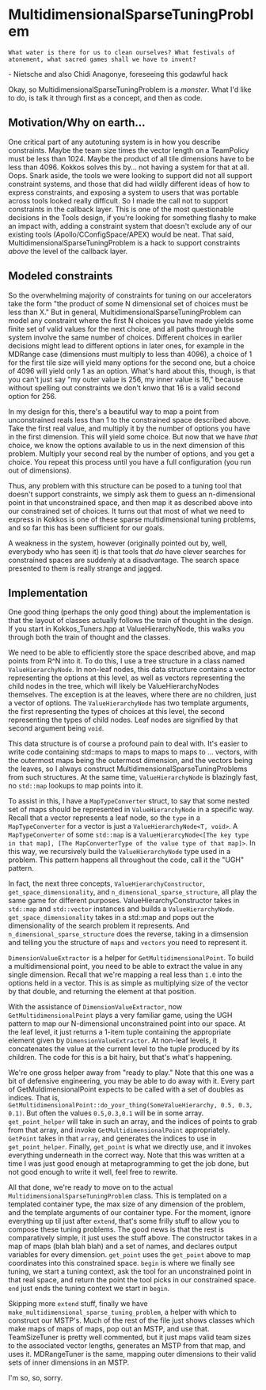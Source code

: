 # MultidimensionalSparseTuningProblem

```
What water is there for us to clean ourselves? What festivals of atonement, what sacred games shall we have to invent?
```

\- Nietsche and also Chidi Anagonye, foreseeing this godawful hack

Okay, so MultidimensionalSparseTuningProblem is a _monster_. What I'd like to do, is talk it through first as a concept, and then as code.

## Motivation/Why on earth...

One critical part of any autotuning system is in how you describe constraints. Maybe the team size times the vector length on a TeamPolicy must be less than 1024. Maybe the product of all tile dimensions have to be less than 4096. Kokkos solves this by... not having a system for that at all. Oops. Snark aside, the tools we were looking to support did not all support constraint systems, and those that did had wildly different ideas of how to express constraints, and exposing a system to users that was portable across tools looked really difficult. So I made the call not to support constraints in the callback layer. This is one of the most questionable decisions in the Tools design, if you're looking for something flashy to make an impact with, adding a constraint system that doesn't exclude any of our existing tools (Apollo/CConfigSpace/APEX) would be neat. That said, MultidimensionalSparseTuningProblem is a hack to support constraints _above_ the level of the callback layer.

## Modeled constraints

So the overwhelming majority of constraints for tuning on our accelerators take the form "the product of some N dimensional set of choices must be less than X." But in general, MultidimensionalSparseTuningProblem can model any constraint where the first N choices you have made yields some finite set of valid values for the next choice, and all paths through the system involve the same number of choices. Different choices in earlier decisions might lead to different options in later ones, for example in the MDRange case (dimensions must multiply to less than 4096), a choice of 1 for the first tile size will yield many options for the second one, but a choice of 4096 will yield only 1 as an option. What's hard about this, though, is that you can't just say "my outer value is 256, my inner value is 16," because without spelling out constraints we don't knwo that 16 is a valid second option for 256.

In my design for this, there's a beautiful way to map a point from unconstrained reals less than 1 to the constrained space described above. Take the first real value, and multiply it by the number of options you have in the first dimension. This will yield some choice. But now that we have _that_ choice, we know the options available to us in the next dimension of this problem. Multiply your second real by the number of options, and you get a choice. You repeat this process until you have a full configuration (you run out of dimensions).

Thus, any problem with this structure can be posed to a tuning tool that doesn't support constraints, we simply ask them to guess an n-dimensional point in that unconstrained space, and then map it as described above into our constrained set of choices. It turns out that most of what we need to express in Kokkos is one of these sparse multidimensional tuning problems, and so far this has been sufficient for our goals.

A weakness in the system, however (originally pointed out by, well, everybody who has seen it) is that tools that _do_ have clever searches for constrained spaces are suddenly at a disadvantage. The search space presented to them is really strange and jagged.

## Implementation

One good thing (perhaps the only good thing) about the implementation is that the layout of classes actually follows the train of thought in the design. If you start in Kokkos_Tuners.hpp at ValueHierarchyNode, this walks you through both the train of thought and the classes.

We need to be able to efficiently store the space described above, and map points from R^N into it. To do this, I use a tree structure in a class named `ValueHierarchyNode`. In non-leaf nodes, this data structure contains a vector representing the options at this level, as well as vectors representing the child nodes in the tree, which will likely be ValueHierarchyNodes themselves. The exception is at the leaves, where there are no children, just a vector of options. The `ValueHierarchyNode` has two template arguments, the first representing the types of choices at this level, the second representing the types of child nodes. Leaf nodes are signified by that second argument being `void`.

This data structure is of course a profound pain to deal with. It's easier to write code containing std::maps to maps to maps to maps to ... vectors, with the outermost maps being the outermost dimension, and the vectors being the leaves, so I always construct MultidimensionalSparseTuningProblems from such structures. At the same time, `ValueHierarchyNode` is blazingly fast, no `std::map` lookups to map points into it.

To assist in this, I have a `MapTypeConverter` struct, to say that some nested set of maps should be represented in `ValueHierarchyNode` in a specific way. Recall that a vector represents a leaf node, so the `type` in a `MapTypeConverter` for a vector is just a `ValueHierarchyNode<T, void>`. A `MapTypeConverter` of some `std::map` is a `ValueHierarcyNode<[The key type in that map], [The MapConverterType of the value type of that map]>`. In this way, we recursively build the `ValueHierarchyNode` type used in a problem. This pattern happens all throughout the code, call it the "UGH" pattern.

In fact, the next three concepts, `ValueHierarchyConstructor`, `get_space_dimensionality`, and `n_dimensional_sparse_structure`, all play the same game for different purposes. ValueHierarchyConstructor takes in `std::map` and `std::vector` instances and builds a `ValueHierarchyNode`. `get_space_dimensionality` takes in a std::map and pops out the dimensionality of the search problem it represents. And `n_dimensional_sparse_structure` does the reverse, taking in a dimsension and telling you the structure of `maps` and `vectors` you need to represent it.

`DimensionValueExtractor` is a helper for `GetMultidimensionalPoint`. To build a multidimensional point, you need to be able to extract the value in any single dimension. Recall that we're mapping a real less than `1.0` into the options held in a vector. This is as simple as multiplying size of the vector by that double, and returning the element at that position.

With the assistance of `DimensionValueExtractor`, now `GetMultidimensionalPoint` plays a very familiar game, using the UGH pattern to map our N-dimensional unconstrained point into our space. At the leaf level, it just returns a 1-item tuple containing the appropriate element given by `DimensionValueExtractor`. At non-leaf levels, it concatenates the value at the current level to the tuple produced by its children. The code for this is a bit hairy, but that's what's happening.

We're one gross helper away from "ready to play." Note that this one was a bit of defensive engineering, you may be able to do away with it. Every part of GetMuldimensionalPoint expects to be called with a set of doubles as indices. That is, `GetMultidimensionalPoint::do_your_thing(SomeValueHierarchy, 0.5, 0.3, 0.1)`. But often the values `0.5,0.3,0.1` will be in some array. `get_point_helper` will take in such an array, and the indices of points to grab from that array, and invoke `GetMultidimensionalPoint` appropriately. `GetPoint` takes in that `array`, and generates the indices to use in `get_point_helper`. Finally, `get_point` is what we directly use, and it invokes everything underneath in the correct way. Note that this was written at a time I was just good enough at metaprogramming to get the job done, but not good enough to write it well, feel free to rewrite.

All that done, we're ready to move on to the actual `MultidimensionalSparseTuningProblem` class. This is templated on a templated container type, the max size of any dimension of the problem, and the template arguments of our container type. For the moment, ignore everything up til just after `extend`, that's some frilly stuff to allow you to compose these tuning problems. The good news is that the rest is comparatively simple, it just uses the stuff above. The constructor takes in a map of maps (blah blah blah) and a set of names, and declares output variables for every dimension. `get_point` uses the `get_point` above to map coordinates into this constrained space. `begin` is where we finally see tuning, we start a tuning context, ask the tool for an unconstrained point in that real space, and return the point the tool picks in our constrained space. `end` just ends the tuning context we start in `begin`.

Skipping more `extend` stuff, finally we have `make_multidimensional_sparse_tuning_problem`, a helper with which to construct our MSTP's. Much of the rest of the file just shows classes which make maps of maps of maps, pop out an MSTP, and use that. TeamSizeTuner is pretty well commented, but it just maps valid team sizes to the associated vector lengths, generates an MSTP from that map, and uses it. MDRangeTuner is the same, mapping outer dimensions to their valid sets of inner dimensions in an MSTP.

I'm so, so, sorry.